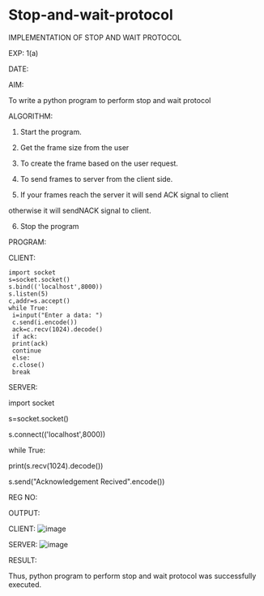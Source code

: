 # Stop-and-wait-protocol

IMPLEMENTATION OF STOP AND WAIT PROTOCOL

EXP: 1(a)

DATE:

AIM:

To write a python program to perform stop and wait protocol

ALGORITHM:

1. Start the program.

2. Get the frame size from the user

3. To create the frame based on the user request.

4. To send frames to server from the client side.

5. If your frames reach the server it will send ACK signal to client

otherwise it will sendNACK signal to client.

6. Stop the program

PROGRAM:

CLIENT:
```
import socket
s=socket.socket()
s.bind(('localhost',8000))
s.listen(5)
c,addr=s.accept()
while True:
 i=input("Enter a data: ")
 c.send(i.encode())
 ack=c.recv(1024).decode()
 if ack:
 print(ack)
 continue
 else:
 c.close()
 break
```
SERVER:

import socket

s=socket.socket()

s.connect(('localhost',8000))

while True:

print(s.recv(1024).decode())

s.send("Acknowledgement Recived".encode())

REG NO:

OUTPUT:

CLIENT:
![image](https://github.com/MaheshMuthuL/Stop-and-wait-protocol/assets/135570619/97876e03-ea09-4351-8634-2c0f9ad1b3a2)

SERVER:
![image](https://github.com/MaheshMuthuL/Stop-and-wait-protocol/assets/135570619/356cadfb-d27f-4945-abe3-8bfa02ee6c9e)

RESULT:

Thus, python program to perform stop and wait protocol was successfully executed.
